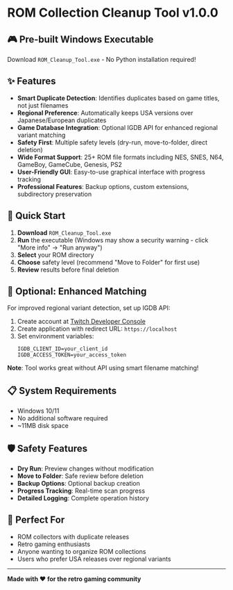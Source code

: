 # ROM Collection Cleanup Tool v1.0.0

## 🎮 **Pre-built Windows Executable**

Download `ROM_Cleanup_Tool.exe` - No Python installation required!

## ✨ **Features**

- **Smart Duplicate Detection**: Identifies duplicates based on game titles, not just filenames
- **Regional Preference**: Automatically keeps USA versions over Japanese/European duplicates  
- **Game Database Integration**: Optional IGDB API for enhanced regional variant matching
- **Safety First**: Multiple safety levels (dry-run, move-to-folder, direct deletion)
- **Wide Format Support**: 25+ ROM file formats including NES, SNES, N64, GameBoy, GameCube, Genesis, PS2
- **User-Friendly GUI**: Easy-to-use graphical interface with progress tracking
- **Professional Features**: Backup options, custom extensions, subdirectory preservation

## 🚀 **Quick Start**

1. **Download** `ROM_Cleanup_Tool.exe`
2. **Run** the executable (Windows may show a security warning - click "More info" → "Run anyway")
3. **Select** your ROM directory
4. **Choose** safety level (recommend "Move to Folder" for first use)
5. **Review** results before final deletion

## 🔧 **Optional: Enhanced Matching**

For improved regional variant detection, set up IGDB API:

1. Create account at [Twitch Developer Console](https://dev.twitch.tv/console)
2. Create application with redirect URL: `https://localhost`
3. Set environment variables:
   ```
   IGDB_CLIENT_ID=your_client_id
   IGDB_ACCESS_TOKEN=your_access_token
   ```

**Note**: Tool works great without API using smart filename matching!

## 📋 **System Requirements**

- Windows 10/11
- No additional software required
- ~11MB disk space

## 🛡️ **Safety Features**

- **Dry Run**: Preview changes without modification
- **Move to Folder**: Safe review before deletion  
- **Backup Options**: Optional backup creation
- **Progress Tracking**: Real-time scan progress
- **Detailed Logging**: Complete operation history

## 🎯 **Perfect For**

- ROM collectors with duplicate releases
- Retro gaming enthusiasts
- Anyone wanting to organize ROM collections
- Users who prefer USA releases over regional variants

---

**Made with ❤️ for the retro gaming community**
